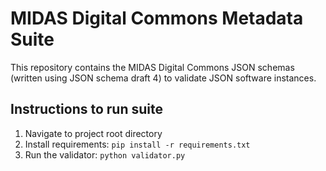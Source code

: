# MIDAS Digital Commons Metadata Suite
This repository contains the MIDAS Digital Commons JSON schemas (written using JSON schema draft 4) to validate JSON software instances.

## Instructions to run suite
1) Navigate to project root directory
2) Install requirements: `pip install -r requirements.txt`
3) Run the validator: `python validator.py`
